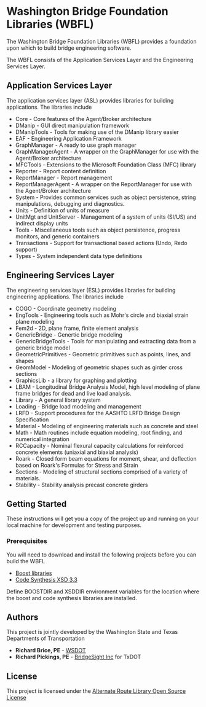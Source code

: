 # Washington Bridge Foundation Libraries (WBFL)

The Washington Bridge Foundation Libraries (WBFL) provides a foundation upon which to build bridge engineering software.

The WBFL consists of the Application Services Layer and the Engineering Services Layer.

## Application Services Layer
The application services layer (ASL) provides libraries for building applications. The libraries include
* Core - Core features of the Agent/Broker architecture
* DManip - GUI direct manipulation framework
* DManipTools - Tools for making use of the DManip library easier
* EAF - Engineering Application Framework
* GraphManager - A ready to use graph manager
* GraphManagerAgent - A wrapper on the GraphManager for use with the Agent/Broker architecture
* MFCTools - Extensions to the Microsoft Foundation Class (MFC) library
* Reporter - Report content definition
* ReportManager - Report management
* ReportManagerAgent - A wrapper on the ReportManager for use with the Agent/Broker architecture
* System - Provides common services such as object persistence, string manipulations, debugging and diagnostics.
* Units - Definition of units of measure
* UnitMgt and UnitServer - Management of a system of units (SI/US) and indirect display units
* Tools - Miscellaneous tools such as object persistence, progress monitors, and generic containers
* Transactions - Support for transactional based actions (Undo, Redo support)
* Types - System independent data type definitions

## Engineering Services Layer
The engineering services layer (ESL) provides libraries for building engineering applications. The libraries include
* COGO - Coordinate geometry modeling
* EngTools - Engineering tools such as Mohr's circle and biaxial strain plane modeling
* Fem2d - 2D, plane frame, finite element analysis
* GenericBridge - Genertic bridge modeling
* GenericBridgeTools - Tools for manipulating and extracting data from a generic bridge model
* GeometricPrimitives - Geometric primitives such as points, lines, and shapes
* GeomModel - Modeling of geometric shapes such as girder cross sections
* GraphicsLib - a library for graphing and plotting
* LBAM - Longitudinal Bridge Analysis Model, high level modeling of plane frame bridges for dead and live load analysis.
* Library - A general library system
* Loading - Bridge load modeling and management
* LRFD - Support procedures for the AASHTO LRFD Bridge Design Specification
* Material - Modeling of engineering materials such as concrete and steel
* Math - Math routines include equation modeling, root finding, and numerical integration
* RCCapacity - Nominal flexural capacity calculations for reinforced concrete elements (uniaxial and biaxial analysis)
* Roark - Closed form beam equations for moment, shear, and deflection based on Roark's Formulas for Stress and Strain
* Sections - Modeling of structural sections comprised of a variety of materials.
* Stability - Stability analysis precast concrete girders


## Getting Started

These instructions will get you a copy of the project up and running on your local machine for development and testing purposes.

### Prerequisites

You will need to download and install the following projects before you can build the WBFL
* [Boost libraries](http://www.boost.org)
* [Code Synthesis XSD 3.3](https://codesynthesis.com/products/xsd/)

Define BOOSTDIR and XSDDIR environment variables for the location where the boost and code synthesis libraries are installed.

## Authors
This project is jointly developed by the Washington State and Texas Departments of Transportation

* **Richard Brice, PE** - [WSDOT](https://github.com/RickBrice)
* **Richard Pickings, PE** - [BridgeSight Inc](http://www.bridgesight.com) for TxDOT

## License

This project is licensed under the [Alternate Route Library Open Source License](http://www.wsdot.wa.gov/eesc/bridge/alternateroute/arlosl.htm)
